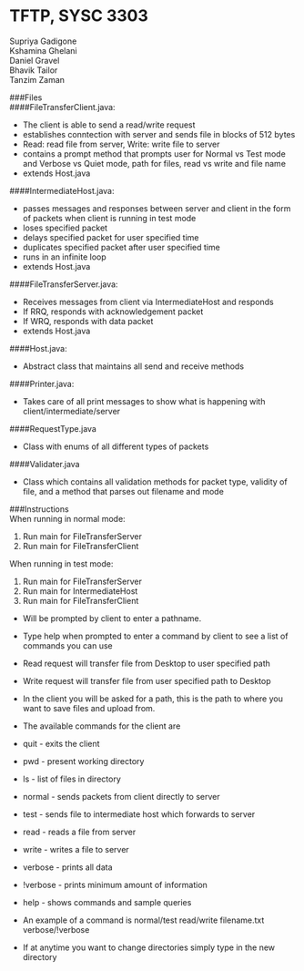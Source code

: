 # TFTP, SYSC 3303
Supriya Gadigone <br />
Kshamina Ghelani <br />
Daniel Gravel <br />
Bhavik Tailor <br />
Tanzim Zaman <br />

###Files <br />
####FileTransferClient.java: <br />
  * The client is able to send a read/write request <br />
  * establishes conntection with server and sends file in blocks of 512 bytes <br />
  * Read: read file from server, Write: write file to server <br />
  * contains a prompt method that prompts user for Normal vs Test mode and Verbose vs Quiet mode, path for files, read vs write and file name <br />
  * extends Host.java <br />

####IntermediateHost.java: <br />
  * passes messages and responses between server and client in the form of packets when client is running in test mode <br />
  * loses specified packet
  * delays specified packet for user specified time
  * duplicates specified packet after user specified time
  * runs in an infinite loop <br />
  * extends Host.java <br />

####FileTransferServer.java: <br />
  * Receives messages from client via IntermediateHost and responds <br />
  * If RRQ, responds with acknowledgement packet <br />
  * If WRQ, responds with data packet <br />
  * extends Host.java <br />

####Host.java: <br />
  * Abstract class that maintains all send and receive methods <br />

####Printer.java: <br />
  * Takes care of all print messages to show what is happening with client/intermediate/server <br />

####RequestType.java
  * Class with enums of all different types of packets

####Validater.java
  * Class which contains all validation methods for packet type, validity of file, and a method that parses out filename and mode

###Instructions <br />
When running in normal mode: <br />
1. Run main for FileTransferServer <br />
2. Run main for FileTransferClient <br />

When running in test mode: <br />
1. Run main for FileTransferServer <br />
2. Run main for IntermediateHost <br />
3. Run main for FileTransferClient <br />

  * Will be prompted by client to enter a pathname.
  * Type help when prompted to enter a command by client to see a list of commands you can use

  * Read request will transfer file from Desktop to user specified path
  * Write request will transfer file from user specified path to Desktop
  * In the client you will be asked for a path, this is the path to where you
  want to save files and upload from.
  * The available commands for the client are
   * quit - exits the client
   * pwd - present working directory
   * ls - list of files in directory
   * normal - sends packets from client directly to server
   * test - sends file to intermediate host which forwards to server
   * read - reads a file from server
   * write - writes a file to server
   * verbose - prints all data
   * !verbose - prints minimum amount of information
   * help - shows commands and sample queries
  * An example of a command is normal/test read/write filename.txt verbose/!verbose
  * If at anytime you want to change directories simply type in the new directory
  
  
